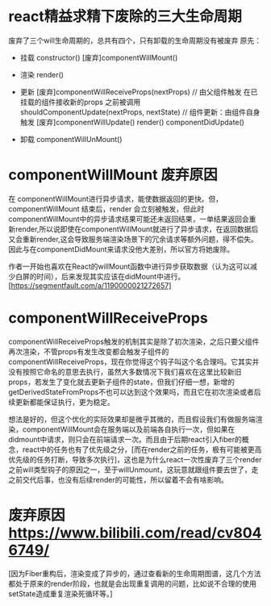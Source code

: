 # react精益求精下废除的三大生命周期
废弃了三个will生命周期的，总共有四个，只有卸载的生命周期没有被废弃
原先：
- 挂载
constructor()
[废弃]componentWillMount()

- 渲染
render()

- 更新
[废弃]componentWillReceiveProps(nextProps)      // 由父组件触发 在已挂载的组件接收新的props 之前被调用
shouldComponentUpdate(nextProps, nextState)     // 组件更新：由组件自身触发
[废弃]componentWillUpdate()
render()
componentDidUpdate()

- 卸载
componentWillUnMount()

# componentWillMount 废弃原因
在 componentWillMount进行异步请求，能使数据返回的更快。但，componentWillMount 结束后，render 会立刻被触发，但此时componentWillMount中的异步请求结果可能还未返回结果，一单结果返回会重新render,所以说即使在componentWillMount就进行了异步请求，在返回数据后又会重新render,这会导致服务端渲染场景下的冗余请求等额外问题，得不偿失。因此与在componentDidMount来请求没他大差别，所以官方将她废除。

作者一开始也喜欢在React的willMount函数中进行异步获取数据（认为这可以减少白屏的时间），后来发现其实应该在didMount中进行。
[https://segmentfault.com/a/1190000021272657]
# componentWillReceiveProps
componentWillReceiveProps触发的机制其实是除了初次渲染，之后只要父组件再次渲染，不管props有发生改变都会触发子组件的componentWillReceiveProps，现在你觉得这个钩子叫这个名合理吗。它其实并没有按照它命名的意思去执行，虽然大多数情况下我们喜欢在这里比较新旧props，若发生了变化就去更新子组件的state，但我们仔细一想，新增的getDerivedStateFromProps不也可以达到这个效果吗，而且它在初次渲染或者后续更新都能保证执行，更为稳定。

想法是好的，但这个优化的实际效果却是微乎其微的，而且假设我们有做服务端渲染，componentWillMount会在服务端以及前端各自执行一次，但如果在didmount中请求，则只会在前端请求一次。而且由于后期react引入fiber的概念，react中的任务也有了优先级之分，[而在render之前的任务，极有可能被更高优先级的任务打断，导致多次执行]，这也是为什么react一次性废弃了三个render之前will类型钩子的原因之一，至于willUnmount，这玩意就跟组件要去世了，走之前交代后事，也没有后续render的可能性，所以留着不会有啥影响。

# 废弃原因  https://www.bilibili.com/read/cv8046749/
[因为Fiber重构后，渲染变成了异步的，通过查看新的生命周期图谱，这几个方法都处于原来的render阶段，也就是会出现重复调用的问题，比如说不合理的使用setState造成重复渲染死循环等。] 